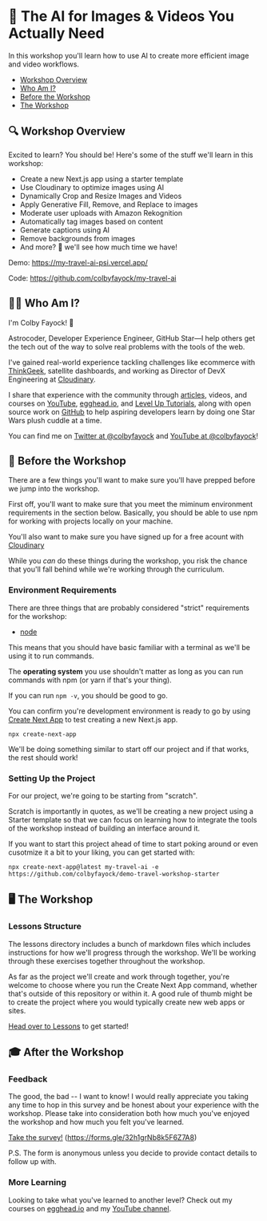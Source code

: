 # 🧠 The AI for Images & Videos You Actually Need

In this workshop you'll learn how to use AI to create more efficient image and video workflows.

* [Workshop Overview](#-workshop-overview)
* [Who Am I?](#-who-am-i)
* [Before the Workshop](#-before-the-workshop)
* [The Workshop](#-the-workshop)


## 🔍 Workshop Overview

Excited to learn? You should be! Here's some of the stuff we'll learn in this workshop:
* Create a new Next.js app using a starter template
* Use Cloudinary to optimize images using AI
* Dynamically Crop and Resize Images and Videos
* Apply Generative Fill, Remove, and Replace to images
* Moderate user uploads with Amazon Rekognition
* Automatically tag images based on content
* Generate captions using AI
* Remove backgrounds from images
* And more? 👀 we'll see how much time we have!

Demo: https://my-travel-ai-psi.vercel.app/

Code: https://github.com/colbyfayock/my-travel-ai

## 👨‍🚀 Who Am I?

I'm Colby Fayock! 👋

Astrocoder, Developer Experience Engineer, GitHub Star—I help others get the tech out of the way to solve real problems with the tools of the web.

I've gained real-world experience tackling challenges like ecommerce with [ThinkGeek](https://twitter.com/thinkgeek), satellite dashboards, and working as Director of DevX Engineering at [Cloudinary](https://cloudinary.com/).

I share that experience with the community through [articles](https://spacejelly.dev/), videos, and courses on [YouTube](https://www.youtube.com/colbyfayock), [egghead.io](https://egghead.io/instructors/colby-fayock?af=atzgap), and [Level Up Tutorials](https://www.leveluptutorials.com/tutorials/ecommerce-on-the-jamstack-with-snipcart-next-js-and-wordpress), along with open source work on [GitHub](https://github.com/colbyfayock) to help aspiring developers learn by doing one Star Wars plush cuddle at a time. 

You can find me on [Twitter at @colbyfayock](https://twitter.com/colbyfayock) and [YouTube at @colbyfayock](https://youtube.com/colbyfayock)!

## 🧰 Before the Workshop

There are a few things you'll want to make sure you'll have prepped before we jump into the workshop.

First off, you'll want to make sure that you meet the miminum environment requirements in the section below. Basically, you should be able to use npm for working with projects locally on your machine.

You'll also want to make sure you have signed up for a free acount with [Cloudinary](https://cloudinary.com/)

While you _can_ do these things during the workshop, you risk the chance that you'll fall behind while we're working through the curriculum.

### Environment Requirements

There are three things that are probably considered "strict" requirements for the workshop:
* [node](https://nodejs.org/en/)

This means that you should have basic familiar with a terminal as we'll be using it to run commands.

The **operating system** you use shouldn't matter as long as you can run commands with npm (or yarn if that's your thing).

If you can run `npm -v`, you should be good to go.

You can confirm you're development environment is ready to go by using [Create Next App](https://nextjs.org/docs/api-reference/create-next-app) to test creating a new Next.js app.

```
npx create-next-app
```

We'll be doing something similar to start off our project and if that works, the rest should work!

### Setting Up the Project

For our project, we're going to be starting from "scratch".

Scratch is importantly in quotes, as we'll be creating a new project using a Starter template so that we can focus on learning how to integrate the tools of the workshop instead of building an interface around it.

If you want to start this project ahead of time to start poking around or even cusotmize it a bit to your liking, you can get started with:

```
npx create-next-app@latest my-travel-ai -e https://github.com/colbyfayock/demo-travel-workshop-starter
```

## 🖥 The Workshop

### Lessons Structure

The lessons directory includes a bunch of markdown files which includes instructions for how we'll progress through the workshop. We'll be working through these exercises together throughout the workshop.

As far as the project we'll create and work through together, you're welcome to choose where you run the Create Next App command, whether that's outside of this repository or within it. A good rule of thumb might be to create the project where you would typically create new web apps or sites.

[Head over to Lessons](https://github.com/colbyfayock/cloudinary-ai-travel-workshop/tree/main/lessons) to get started!


## 🎓 After the Workshop

### Feedback

The good, the bad -- I want to know! I would really appreciate you taking any time to hop in this survey and be honest about your experience with the workshop. Please take into consideration both how much you've enjoyed the workshop and how much you felt you've learned.

[Take the survey!](https://forms.gle/32h1grNb8k5F6Z7A8) (https://forms.gle/32h1grNb8k5F6Z7A8)

P.S. The form is anonymous unless you decide to provide contact details to follow up with.

### More Learning

Looking to take what you've learned to another level? Check out my courses on [egghead.io](https://egghead.io/instructors/colby-fayock?af=atzgap) and my [YouTube channel](https://youtube.com/colbyfayock).
